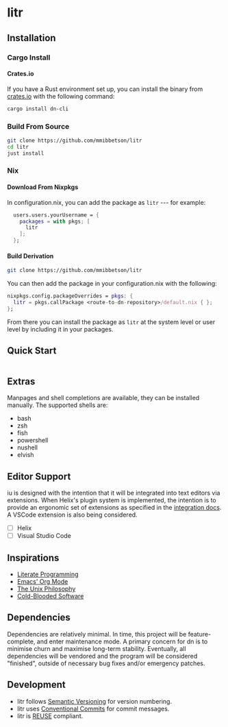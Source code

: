 <!--
SPDX-FileCopyrightText: 2025 Matthew Mark Ibbetson
SPDX-FileContributor: Matthew Mark Ibbetson

SPDX-License-Identifier: GPL-3.0-or-later
-->

# litr

<!-- TODO: Summary -->

## Installation

### Cargo Install

#### Crates.io

If you have a Rust environment set up, you can install the binary from [crates.io](https://crates.io/crates/litr) with the following command:

```sh
cargo install dn-cli
```

### Build From Source

```sh
git clone https://github.com/mmibbetson/litr
cd litr
just install
```

### Nix

#### Download From Nixpkgs

In configuration.nix, you can add the package as `litr` --- for example:

```nix
  users.users.yourUsername = {
    packages = with pkgs; [
      litr
    ];
  };
```

#### Build Derivation

```sh
git clone https://github.com/mmibbetson/litr
```

You can then add the package in your configuration.nix with the following:

```nix
nixpkgs.config.packageOverrides = pkgs: {
  litr = pkgs.callPackage <route-to-dn-repository>/default.nix { };
};
```

From there you can install the package as `litr` at the system level or user level by including it in your packages.

## Quick Start

```bash
```

## Extras

Manpages and shell completions are available, they can be installed manually. The supported shells are:

- bash
- zsh
- fish
- powershell
- nushell
- elvish

## Editor Support

iu is designed with the intention that it will be integrated into text editors via extensions. When Helix's plugin system is implemented, the intention is to provide an ergonomic set of extensions as specified in the [integration docs](./docs/dev/integrations.md). A VSCode extension is also being considered.

- [ ] Helix
- [ ] Visual Studio Code

## Inspirations

- [Literate Programming]()
- [Emacs' Org Mode]()
- [The Unix Philosophy](https://en.wikipedia.org/wiki/Unix_philosophy)
- [Cold-Blooded Software](https://dubroy.com/blog/cold-blooded-software/)

## Dependencies

Dependencies are relatively minimal. In time, this project will be feature-complete, and enter maintenance mode. A primary concern for dn is to minimise churn and maximise long-term stability. Eventually, all dependencies will be vendored and the program will be considered "finished", outside of necessary bug fixes and/or emergency patches.

## Development

- litr follows [Semantic Versioning](https://semver.org/) for version numbering.
- litr uses [Conventional Commits](https://www.conventionalcommits.org/) for commit messages.
- litr is [REUSE](https://reuse.software/) compliant.
